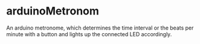 # arduinoMetronom
An arduino metronome, which determines the time interval or the beats per minute with a button and lights up the connected LED accordingly.
